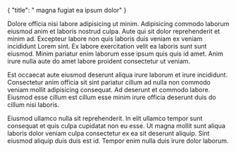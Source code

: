 {
  "title": " magna fugiat ea ipsum dolor"
}

Dolore officia nisi labore adipisicing ut minim. Adipisicing commodo laborum eiusmod anim et laboris nostrud culpa. Aute qui sit dolor reprehenderit et minim ad. Excepteur labore non quis laboris duis veniam ex veniam incididunt Lorem sint. Ex labore exercitation velit ea laboris sunt sunt eiusmod. Minim pariatur enim laborum esse ipsum quis quis id amet. Anim irure nulla aute do amet labore proident consectetur ut veniam.

Est occaecat aute eiusmod deserunt aliqua irure laborum et irure incididunt. Consectetur anim officia sit sint pariatur cillum ad nulla non commodo veniam mollit adipisicing consequat. Ad deserunt et commodo labore. Eiusmod esse cillum est cillum esse minim irure officia deserunt duis do cillum nisi laboris.

Eiusmod ullamco nulla sit reprehenderit. In elit ullamco tempor sunt consequat et quis culpa cupidatat non eu esse. Ut magna mollit sunt aliqua laboris dolor veniam culpa consectetur ex ea sit deserunt aliquip. Sint eiusmod aliquip duis duis est id. Tempor enim nulla duis irure dolor laborum.